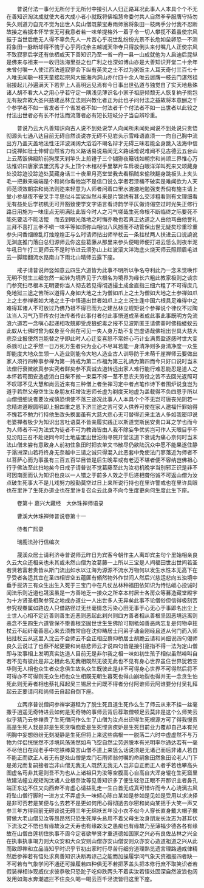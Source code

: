 <!-- { "loadSidebar": true } -->
　　普说付法一事付无所付于无所付中接引人人归正路耳况此事人人本具个个不无在善知识淘汰成就使大者大成小者小就既将佛祖慧命委付共人自然拳拳服膺守持勿失久则道力自充不觉为出世人矣山僧既蒙宝寿雨师翁将象田一枝两手分付我不忍断故接之若据本怀举世无可我意者若一味单提格外一着子令一切人攀揽不着虽使宗风振于当世后绝无人得不辜负先人一片苦心乎况世乱纷纷光景不长危如垒卵恐一不测将象田一脉断却得不愧于心乎丙戌余主越城天华寺只得放倒头来付嘱几人正使宗风不致寂寥后学还有依栖或天下善知识乃至一省一府一县一山成就他为人启迪后昆纵是佛来与祖来一一收归法海里益之也广利之也深如博山亦是大善知识开堂二十余年未曾付嘱一人使江西法道寂寥会下纵有英灵之士不过为粥饭主人耳天奇付三百七十人唯无闻聪一枝天童接起宗风大振海内洞山亦付四十余人唯云居膺一枝云门湛然祖翁接起儿孙遍满天下若非上人高明远见焉有今日事出世弘道与独觉自了实天地悬殊诸人胡不看大人之用心乎若守定一隅浅见薄识名小家子祖庭倾颓无人恢复衲子挑包无有投奔故大圣兴慈建丛林立法则兴教化者正为此也子问付法之益故将本意酬之千个参学者不如一省发者千个省发者不如一付法者千个付法者不如一出世者以此较之付法出世者必有长不付法而流落者必有短长短岐分子当自辨珍重。

　　普说乃云大凡善知识向古人说不到处说学人向闻所未闻处闻说不到处说只贵悟彻源头七通八达目前无碍自然谈说亦无碍不见岩头示雪峰语直须一一向自己胸中流出方乃盖天盖地法性汪洋波澜阔大滔滔不竭名辩才无碍三昧若能全身跳入法海中信口说禅如壮士伸臂自然省力有义路话易说易闻无义路话难说难闻不见古德云五台山上云蒸饭佛殿阶前狗尿天刹竿头上煎锤子三个猢狲夜簸钱如朝宗和尚颂三界惟心万法惟识曰唐家滨里沉秀才头上顶个木棺材手里拏片车戽板白眼洋洋叫死来又颂藏身处没踪迹没踪迹处莫藏身话三十夜里月亮堂堂我去看稻贼来偷秧翻身跳板头上夹头毛一把揪来端端是个和尚你看他岂不是信口说么学者若漆桶不破实是难闻欲为人天师范须效朝宗和尚法则迩来轻意为人师者问着口里水漉漉地勉强支吾倘有施主请上堂小参昼夜不安叉手寻思似斗袈裟纵然斗来是片锦绣有甚么交涉粗看则有文理细看无有益处后学初机无可开豁致使学文字语言看诗韵学平仄做诗偈空过时光失正修行路日用施为一味庄点无明满肚此皆今时人之习气嗟哉生死命根不断临终之际要死不能死要活不能活懡　而去到眼光落地之时悔亦晚也若真正达道之人由他骂由他誉礼三拜不喜打三拳不嗔一味平等如须弥山相似八风撼而不动管保出世无疑矣珍重珍重参头问香烟缭乱灯烛煌煌正与么时请师拈出师举杖云一条拄杖两人扶进云口说譊讹无渊底推门落臼总归源师云你这些葛藤从那里来参头便喝师便打进云恁么则夜半泥牛吼日午打三更师云不是时节进云须弥山上红波滚大洋海底火烧天师云照顾眉毛进云一脚踏翻流水路南山下雨北山晴师云露下座。

　　戒子请普说师竖如意云四生六道皆为此事不明所以争名夺利此乃一念未觉唤作无明不觉生三细忽然一起转为境界见于六根名为境界为缘长六粗此教家极则之谈宗门参究扫尽根本无明要你当人彻去若见得彻透撮土成金直指三细六粗了不可得庶几免地狱三途之苦所以道得人身如大地之土为僧如爪上之土为僧如大地之土参禅如爪上之土参禅者如大地之土于中悟道出世者如爪上之土况生逢中国六根具足难得中之难得耳诸人不可放过乃佛乃祖不得已而为之建丛林立规矩说个参禅说个律仪不过陶汰当人习气乃至传衣付法传者传此事付者付此事悟道成圣者成此事此事既明方免流浪六道若一念嗔心起递相攻兢即受虎狼蛇毒之报不见波斯匿王请佛斋时佛指蝼蚁云此蚁从七佛时曾为蚁身至今尚在可见一失人身万劫不复岂虚语哉佛祖出世具大慈大悲奈业报使然岂能替之乎即此时人心迁变喜怒不常奸心巧计业满贯盈遂感时世大变杀戮可止之乎然一日万死万生者只为业心不尽耳若能一身清净则多身清净度一众生即能度大地众生领一人造业则能令大地人造业古人训导防于未萌千崖禅师云要做出家人须行四种事参禅为第一持戒为第二作福为第三礼诵为第四而今只好口说时当末法僧行衰微欲真参实究者鲜矣参不真诚去道转远出家人难行能行难忍能忍是道人之本怀若苟图安逸虚消白日柴不搬一束菜不择一茎不思农夫劳役之苦不去回光返照可不叹耶不见大慧和尚云近来有三种僧上者坐禅习定中者点笔作诗下者围炉说食岂为道乎若然父母空生汝身朋友枉增汝志师长虚为剃度天地虚为盖载得不负四恩乎所以山僧细细说者要汝戒慎恐惧使不落三途况此事人人本具个个不无岂可唐丧光阴若一念精进道眼圆明即上报四重之恩下济三途之苦可受人供养可使在家人邀福忏罪始得不愧若不勉力行持他生改头换面虽有大慈大悲心无可替得近来主法人多如我密印说老婆禅者极少为知识出言吐语莫不皆亲履实践正以斯道觉斯民安贵口耳之学也而今为人师者不可为法式为徒者不可为教诲皆由人我不除妄争优劣岂可作人天眼目乎不见汾阳三召不赴讵同今时土地庙里出世沿街寻院开堂法道下衰诚为痛心奈何时当末法山僧未尝有意致身人前初住象田时把衣单文书散尽仍欲陆沉众中愿不能果遂住静于滃洲深山若将终身无奈越中三请之诚只得混入此恶套中免使法门寥落近为师者不以菩萨心而为事虽有三百五百举目皆是后生晚辈或有老迈不堪者便不容纳岂佛祖心行乎佛法至此扫地矣今日戒子请普说不觉葛藤至此为汝初机晚学当别邪正识是非不可因南面而认为知识也良以一人错之于前多人效之于后递相聋俗诚不可返山僧为汝点破生死事大不是儿戏努力殷勤莫空过日上来所说行持也在里许警戒也在里许具眼也在里许了生死办道业也在里许复召众云此身不向今生度更向何生度此生下座。

　　卷第十
嘉兴大藏经　大休珠禅师语录


　　曹溪大休珠禅师普说卷第十一

　　侍者广熙录

　　瑞鹿法孙行信编次

　　晟溪众居士请利济寺普说师云昨日为宾客今朝作主人离却宾主句个里始相亲良久云大众还相亲也未其或未然山僧为汝葛藤一上所以三宝是人间福田世出世间若圣若贤若富若贵皆从斯门流出如水以江海为源源不流水万物何以发生水性本无高下在乎受者各适其宜在圣四相皆空五蕴匪有翛然物外作世间人然后兴慈运悲向五浊境中垂手拔济三有众生出生入死于三宝门中在凡仗丛林种福田依知识为恃怙皈心投诚时闻法乐则近道也晟溪虽是一方善地乏一接众之所幸本村居士各房众等募造藏堂殿宇为十方贤圣相聚参究之地成办道业一人出世多人无异矣此事不论僧俗但信得极刻苦参究视眷属如路边人只借路径过无丝毫情念污染心田无事于心无心于事即名出尘上士世人心相不定近善则善生近恶则恶起此刹兴则四方善者相从善根坚固恶境远离则恶念不生四生六道管保不堕善根坚固世世生生佛阶可期秪如善恶两忘复是何物卓拄杖云不起纤毫善恶心来去须教常自在沈仰畴居士问弟子诵金刚经且道从何门而入师拈拄杖云从这里入沈云不会师云不会正相应蔡仰桥居士胡跪云请和尚细说四句偈师良久云说过了也蔡不起更要和尚慈悲师云才说四句皆是接引寔指不得一法为定山僧即与汝事相上发明真实达道人目前无是非尔我之相一味如初生孩子相似虽然啼叫自若不见有彼此是非之相此名无我相既然无彼无此也不见有身心世界虽住世界犹若空华则无人相也众生者众念俱生故名众生既彼此是非不可得身心世界不可得然后将不可得亦不可得则无众生相也众生相既无朝生暮死也得山崩地裂也得并无一念贪生怕死此则无寿者相也蔡礼拜起吴三锡居士问既不得者分付阿谁师云阿谁要分付吴礼拜起云正要请问和尚师云自起自倒下座。

　　立两序普说僧问参禅学道秪为了脱生死且道生死作么生了师云从来不挂一丝毫撒手逍遥无奇特进云如何是无奇特的事师云背后荐取僧顿足云莫非是这个么师笑云似乎猜乃云参禅贵了生死僧问作么生了山僧为汝点出识得生死根源方可了得我慢贡高是生死人我是非是生死贪嗔痴爱是生死悭贪疾妒是生死目前业力覆却自己本有光明胸中妄想纷纷无刻凝静是生死但将上来这些病根一一脱落二六时中虚虚然不与万物为伴侣恍恍然不涉境风荡荡然如鸟飞空自然尘劳迥脱本有光明率尔通达若有一毫不尽他日在阎老手中吃铁棒莫言山僧不道上来恁么话说须是无诸己而后非诸人若自不能正而欲正人者无有是处山僧是龙门石雨师翁付嘱的命嗣象田然象田论老人门下是弟兄而复嗣接者岂非山僧无我无人既然无我无人岂非自正而正人者乎若也攀高头图虚名苟非其寔则吾不为也从上诸祖只为汝等空腹高心自高自大浑身辊在生死窟里故建法幢立规矩淘汰诸人业根奈汝等见善知识多了便生轻忽正眼不开那识主者鼻孔端正东边不住又向西奔不肯虚心请益乱走一生白首无成真可惜许而今人心浇漓古风将坠山僧行脚时一进方丈不弄虚头一味倾心陈白某如是参如是见如是受用以求决择是非可否若是某便与么去若不是更如何用心得彻透去尔密和尚向某摇手大笑一声又参三年方得目前无碍谈说无碍三年无绵袄五年没小衣不似今人穿长直身戴大帽子撇臂做大老山僧见汝等昂昂然只恐生死岸头总用不着父母生汝身朋友长汝志为甚耳伏下流汝之不悟也有缘故汝之夭寿也有缘故汝之愚痴也有缘故乃至薄福少德各各有缘故在山僧白莲初住执事不周今定者欲举贤才重道德如国家之兴必有良佐丛林之兴全在执事执事竭力则大众安和大众安则山僧亦安山僧安则众亦安心造道祖道之兴从此而致即禅和立品当知乎时识乎节初出家时行尽苦行细穷道理熟览遗言理路通戒律精然后参禅若有悟处求真善知识决断再谅己之能而加操履学问气象天资福报四者缺一不可若有气象学问不通还可操履若四种俱无不若把茅盖头把本修行庶不取笑识者若假装禅相诈现威仪求彼恭敬只恐跎子吃仰跌两头不着实汝若悟处固深自然波浪也阔发用如海水奔潮遮拦不住良久喝一喝云百千泾流皆归这里下座。

